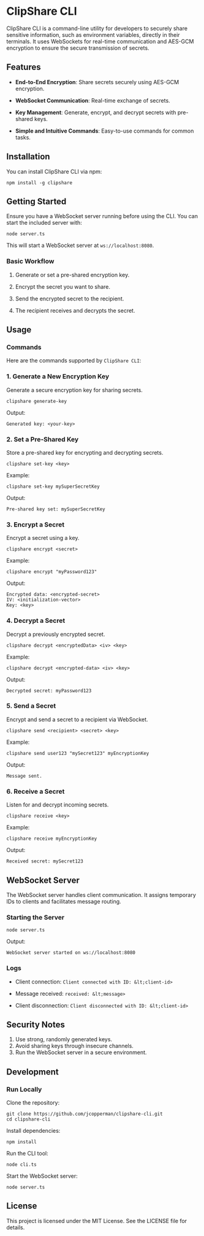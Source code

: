 # **ClipShare CLI**

ClipShare CLI is a command-line utility for developers to securely share sensitive information, such as environment variables, directly in their terminals. It uses WebSockets for real-time communication and AES-GCM encryption to ensure the secure transmission of secrets.

## **Features**

*  **End-to-End Encryption**: Share secrets securely using AES-GCM encryption.

*  **WebSocket Communication**: Real-time exchange of secrets.

*  **Key Management**: Generate, encrypt, and decrypt secrets with pre-shared keys.

*  **Simple and Intuitive Commands**: Easy-to-use commands for common tasks. 

## **Installation** 

You can install ClipShare CLI via npm:  
```
npm install -g clipshare
```
## **Getting Started**

Ensure you have a WebSocket server running before using the CLI. You can start the included server with:

```
node server.ts
```  

This will start a WebSocket server at `ws://localhost:8080`. 

### **Basic Workflow**

1. Generate or set a pre-shared encryption key.

2. Encrypt the secret you want to share.

3. Send the encrypted secret to the recipient.

4. The recipient receives and decrypts the secret. 

## **Usage**  

### **Commands**

Here are the commands supported by `ClipShare CLI`:

### **1. Generate a New Encryption Key**

Generate a secure encryption key for sharing secrets.

```
clipshare generate-key
``` 

Output:

```
Generated key: <your-key>
```

### **2. Set a Pre-Shared Key**

Store a pre-shared key for encrypting and decrypting secrets.

```
clipshare set-key <key>
```

Example:
```
clipshare set-key mySuperSecretKey
```

Output:

```
Pre-shared key set: mySuperSecretKey
```  

### **3. Encrypt a Secret**

Encrypt a secret using a key.
  
```
clipshare encrypt <secret>
```

Example:

```
clipshare encrypt "myPassword123"
```  

Output:

```
Encrypted data: <encrypted-secret>
IV: <initialization-vector>
Key: <key>
```  

### **4. Decrypt a Secret**  

Decrypt a previously encrypted secret.  
```
clipshare decrypt <encryptedData> <iv> <key>
```
Example:
```
clipshare decrypt <encrypted-data> <iv> <key>
```  

Output:  
```
Decrypted secret: myPassword123
```

### **5. Send a Secret**

Encrypt and send a secret to a recipient via WebSocket.

```
clipshare send <recipient> <secret> <key>
```

Example:
```
clipshare send user123 "mySecret123" myEncryptionKey
```

Output:  
```
Message sent.
```

### **6. Receive a Secret** 

Listen for and decrypt incoming secrets.

```
clipshare receive <key>
``` 

Example:

```
clipshare receive myEncryptionKey
```
Output:

```
Received secret: mySecret123
```

## **WebSocket Server**
  
The WebSocket server handles client communication. It assigns temporary IDs to clients and facilitates message routing.

### **Starting the Server**
  
```
node server.ts
```

Output:

```
WebSocket server started on ws://localhost:8080
```

### **Logs**

* Client connection: `Client connected with ID: &lt;client-id>`

* Message received: `received: &lt;message>`

* Client disconnection: `Client disconnected with ID: &lt;client-id>`

## **Security Notes**

1. Use strong, randomly generated keys.
2. Avoid sharing keys through insecure channels.
3. Run the WebSocket server in a secure environment.

## **Development**

### **Run Locally**

Clone the repository:

```
git clone https://github.com/jcopperman/clipshare-cli.git
cd clipshare-cli
```

Install dependencies:

```
npm install
```

Run the CLI tool:

```
node cli.ts
```

Start the WebSocket server:
```
node server.ts
```

## **License**

This project is licensed under the MIT License. See the LICENSE file for details.